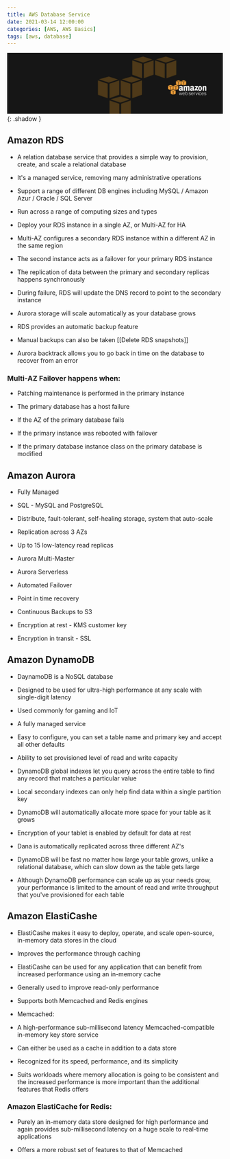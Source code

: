 ```yaml
---
title: AWS Database Service
date: 2021-03-14 12:00:00
categories: [AWS, AWS Basics]
tags: [aws, database]
---
```

<script defer data-domain="senad-d.github.io" src="https://plus.seki.pro/js/script.js"></script>
![](https://github.com/senad-d/senad-d.github.io/blob/main/_media/images/backgroun.png?raw=true){: .shadow }

## Amazon RDS

-   A relation database service that provides a simple way to provision, create, and scale a relational database
    
-   It's a managed service, removing many administrative operations
    
-   Support a range of different DB engines including MySQL / Amazon Azur / Oracle / SQL Server
    
-   Run across a range of computing sizes and types
    
-   Deploy your RDS instance in a single AZ, or Multi-AZ for HA
    
-   Multi-AZ configures a secondary RDS instance within a different AZ in the same region
    
-   The second instance acts as a failover for your primary RDS instance
    
-   The replication of data between the primary and secondary replicas happens synchronously
    
-   During failure, RDS will update the DNS record to point to the secondary instance
    
-   Aurora storage will scale automatically as your database grows
    
-   RDS provides an automatic backup feature
    
-   Manual backups can also be taken [[Delete RDS snapshots]]
    
-   Aurora backtrack allows you to go back in time on the database to recover from an error
    

### Multi-AZ Failover happens when:

-   Patching maintenance is performed in the primary instance
    
-   The primary database has a host failure
    
-   If the AZ of the primary database fails
    
-   If the primary instance was rebooted with failover
    
-   If the primary database instance class on the primary database is modified
    

## Amazon Aurora

-   Fully Managed
    
-   SQL - MySQL and PostgreSQL
    
-   Distribute, fault-tolerant, self-healing storage, system that auto-scale
    
-   Replication across 3 AZs
    
-   Up to 15 low-latency read replicas
    
-   Aurora Multi-Master
    
-   Aurora Serverless
    
-   Automated Failover
    
-   Point in time recovery
    
-   Continuous Backups to S3
    
-   Encryption at rest - KMS customer key
    
-   Encryption in transit - SSL
    

## Amazon DynamoDB

-   DaynamoDB is a NoSQL database
    
-   Designed to be used for ultra-high performance at any scale with single-digit latency
    
-   Used commonly for gaming and IoT
    
-   A fully managed service
    
-   Easy to configure, you can set a table name and primary key and accept all other defaults
    
-   Ability to set provisioned level of read and write capacity
    
-   DynamoDB global indexes let you query across the entire table to find any record that matches a particular value
    
-   Local secondary indexes can only help find data within a single partition key
    
-   DynamoDB will automatically allocate more space for your table as it grows
    
-   Encryption of your tablet is enabled by default for data at rest
    
-   Dana is automatically replicated across three different AZ's
    
-   DynamoDB will be fast no matter how large your table grows, unlike a relational database, which can slow down as the table gets large
    
-   Although DynamoDB performance can scale up as your needs grow, your performance is limited to the amount of read and write throughput that you've provisioned for each table
    

## Amazon ElastiCashe

-   ElastiCashe makes it easy to deploy, operate, and scale open-source, in-memory data stores in the cloud
    
-   Improves the performance through caching
    
-   ElastiCashe can be used for any application that can benefit from increased performance using an in-memory cache
    
-   Generally used to improve read-only performance
    
-   Supports both Memcached and Redis engines
    

-   Memcached:
    

-   A high-performance sub-millisecond latency Memcached-compatible in-memory key store service
    
-   Can either be used as a cache in addition to a data store
    
-   Recognized for its speed, performance, and its simplicity
    
-   Suits workloads where memory allocation is going to be consistent and the increased performance is more important than the additional features that Redis offers
    

### Amazon ElastiCache for Redis:

- Purely an in-memory data store designed for high performance and again provides sub-millisecond latency on a huge scale to real-time applications
    
- Offers a more robust set of features to that of Memcached